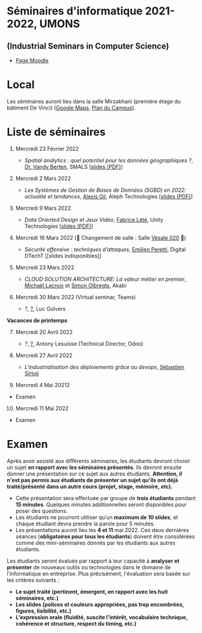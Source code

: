 # Séminaires d'informatique 2021-2022, UMONS 
## (Industrial Seminars in Computer Science)


- [Page Moodle](https://moodle.umons.ac.be/course/view.php?id=455)

# Local

Les séminaires auront lieu dans la salle Mirzakhani (première étage du bâtiment De Vinci) ([Google Maps](https://goo.gl/maps/y83a97kLffiojN4o7), [Plan du Campus](./map_nimy.pdf)).

# Liste de séminaires

1. Mercredi 23 Février 2022 

	* *Spatial analytics : quel potentiel pour les données géographiques ?*, [Dr. Vandy Berten](https://www.smalsresearch.be/author/berten/), SMALS [[slides (PDF)](slides/spatial_analytics_berten.pdf)]


2. Mercredi 2 Mars 2022 

	* *Les Systèmes de Gestion de Bases de Données (SGBD) en 2022: actualité et tendances*, [Alexis Gil](https://www.linkedin.com/in/alexisgilgonzales/), Aleph Technologies [[slides (PDF)](slides/SGBD_2022.pdf)]


3. Mercredi 9 Mars 2022 

	* *Data Oriented Design et Jeux Vidéo*, [Fabrice Lété](https://www.linkedin.com/in/letef/), Unity Technologies [[slides (PDF)](slides/unity.pdf)]


4. Mercredi 16 Mars 2022 (🔴 Changement de salle : Salle [Vésale 020](./map_nimy.pdf) 🔴)

	* *Sécurité offensive : techniques d’attaques*, [Emilien Peretti](https://www.linkedin.com/in/emilienperetti/?originalSubdomain=be), Digital DTechT [[slides indisponibles]]


5. Mercredi 23 Mars 2022

	* *CLOUD SOLUTION ARCHITECTURE: La valeur métier en premier*, [Michaël Lacroix](https://www.linkedin.com/in/michael-lacroix-0428298/) et [Simon Olbregts](https://www.linkedin.com/in/simon-olbregts-94977495/), Akabi

6. Mercredi 30 Mars 2022 (Virtual seminar, Teams)

	* *?*, [?](?), Luc Golvers


**Vacances de printemps**

7. Mercredi 20 Avril 2022 

	* *?*, [?](?), Antony Lesuisse (Technical Director, Odoo)

8. Mercredi 27 Avril 2022 

	* *L'industrialisation des déploiements grâce au devops*, [Sébastien Sirtoli](https://www.linkedin.com/in/s%C3%A9bastien-sirtoli-85528a91/?originalSubdomain=be) 

9. Mercredi 4 Mai 20212

  * Examen

10. Mercredi 11 Mai 2022 

  * Examen

# Examen

Après avoir assisté aux différents séminaires, les étudiants devront choisir un sujet **en rapport avec les séminaires présentés**. Ils devront ensuite donner une présentation sur ce sujet aux autres étudiants. **Attention, il n'est pas permis aux étudiants de présenter un sujet qu'ils ont déjà traité/présenté dans un autre cours (projet, stage, mémoire, etc).**

* Cette présentation sera effectuée par groupe de **trois étudiants** pendant **15 minutes**. Quelques minutes additionnelles seront disponibles pour poser des questions.
* Les étudiants ne pourront utiliser qu’un **maximum de 10 slides**, et chaque étudiant devra prendre la parole pour 5 minutes.
* Les présentations auront lieu les **4 et 11** mai 2022. Ces deux dernières séances (**obligatoires pour tous les étudiants**) doivent être considérées comme des mini-séminaires donnés par les étudiants aux autres étudiants. 


Les étudiants seront évalués par rapport à leur capacité à **analyser et présenter** de nouveaux outils ou technologies dans le domaine de l'informatique en entreprise. Plus précisément, l'évaluation sera basée sur les critères suivants :

* **Le sujet traité (pertinent, émergent, en rapport avec les huit séminaires, etc.)**
* **Les slides (polices et couleurs appropriées, pas trop encombrées, figures, lisibilité, etc.)**
* **L'expression orale (fluidité, suscite l'intérêt, vocabulaire technique, cohérence et structure, respect du timing, etc.)**
